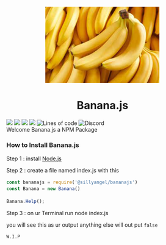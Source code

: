 <div align="center">
<p>
  <img width="300" src="src/image.png" alt="Logo">
 
</p>
  </div>
  <div align="left">
 <h1 align="center"> Banana.js </h1> 
 <img src="https://img.shields.io/github/license/sillyangel/banana.js?color=yellow&logo=github&style=for-the-badge" />
 <img src="https://img.shields.io/github/stars/sillyangel/banana.js?color=yellow&logo=github&style=for-the-badge" />
 <img src="https://img.shields.io/github/forks/sillyangel/Banana.js?color=yellow&logo=github&style=for-the-badge" />
 <img src="https://img.shields.io/npm/v/@sillyangel/bananajs?color=yellow&label=Verison&logo=npm&style=for-the-badge" />
  <img alt="Lines of code" src="https://img.shields.io/tokei/lines/github/sillyangel/banana.js?color=yellow&label=TOTAL%20LINES%20OF%20JS&logo=JavaScript&logoColor=%23F7DF1E&style=for-the-badge">
  <img alt="Discord" src="https://img.shields.io/discord/937449156044267520?color=yellow&label=Discord&logo=Discord&style=for-the-badge">
  </div>
Welcome Banana.js a NPM Package

### How to Install Banana.js
Step 1 : install [Node.js](https://nodejs.org/en/download/)

Step 2 : create a file named index.js with this
```js
const bananajs = require('@sillyangel/bananajs')
const Banana = new Banana()

Banana.Help();

```

Step 3 : on ur Terminal run node index.js

you will see this as ur output anything else will out put `false`

``` Bash
W.I.P
```


